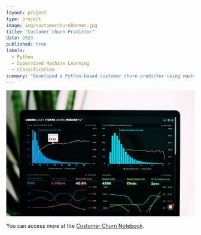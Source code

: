 ```yaml
---
layout: project
type: project
image: img/customerchurnBanner.jpg
title: "Customer churn Predictor"
date: 2023
published: true
labels:
  - Python
  - Supervised Machine Learning
  - Classification
summary: "Developed a Python-based customer churn predictor using machine learning algorithms with accuracy score 94%, conducted EDA, cleaned and pre-processed the data to ensure the accuracy"
---
```


<img src="img/customerchurnBanner.jpg" class="img-fluid">

You can access more at the [Customer Churn Notebook](https://colab.research.google.com/drive/1IjaT5GL0sUMH_aC0CQkWEy6m8ydfEDvf?usp=sharing).
